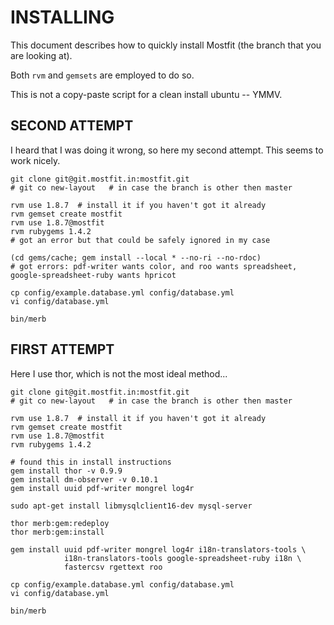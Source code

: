 INSTALLING
==========

This document describes how to quickly install Mostfit (the branch that you are looking at).

Both `rvm` and `gemsets` are employed to do so.

This is not a copy-paste script for a clean install ubuntu -- YMMV.



##  SECOND ATTEMPT

I heard that I was doing it wrong, so here my second attempt.  This seems to work nicely.


    git clone git@git.mostfit.in:mostfit.git
    # git co new-layout   # in case the branch is other then master

    rvm use 1.8.7  # install it if you haven't got it already
    rvm gemset create mostfit
    rvm use 1.8.7@mostfit
    rvm rubygems 1.4.2
    # got an error but that could be safely ignored in my case

    (cd gems/cache; gem install --local * --no-ri --no-rdoc)
    # got errors: pdf-writer wants color, and roo wants spreadsheet, google-spreadsheet-ruby wants hpricot

    cp config/example.database.yml config/database.yml
    vi config/database.yml

    bin/merb





##  FIRST ATTEMPT

Here I use thor, which is not the most ideal method...


    git clone git@git.mostfit.in:mostfit.git
    # git co new-layout   # in case the branch is other then master

    rvm use 1.8.7  # install it if you haven't got it already
    rvm gemset create mostfit
    rvm use 1.8.7@mostfit
    rvm rubygems 1.4.2

    # found this in install instructions
    gem install thor -v 0.9.9
    gem install dm-observer -v 0.10.1
    gem install uuid pdf-writer mongrel log4r

    sudo apt-get install libmysqlclient16-dev mysql-server

    thor merb:gem:redeploy
    thor merb:gem:install

    gem install uuid pdf-writer mongrel log4r i18n-translators-tools \
                i18n-translators-tools google-spreadsheet-ruby i18n \
                fastercsv rgettext roo

    cp config/example.database.yml config/database.yml
    vi config/database.yml

    bin/merb



